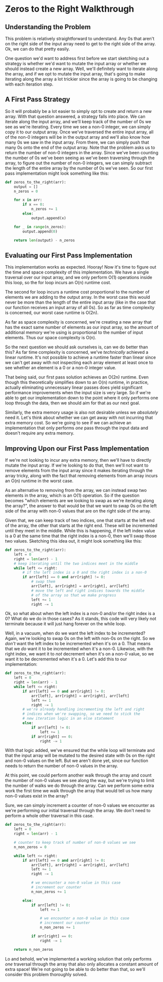 # Zeros to the Right Walkthrough

## Understanding the Problem

This problem is relatively straightforward to understand. Any 0s that aren't on the right side of the input array need to get to the right side of the array. Ok, we can do that pretty easily.

One question we'd want to address first before we start sketching out a strategy is whether we'd want to mutate the input array or whether we should instead create a new array. Well, we'll definitely want to iterate along the array, and if we opt to mutate the input array, that's going to make iterating along the array a lot trickier since the array is going to be changing with each iteration step.

## A First Pass Strategy

So it will probably be a lot easier to simply opt to create and return a new array. With that question answered, a strategy falls into place. We can iterate along the input array, and we'll keep track of the number of 0s we see as we're iterating. Every time we see a non-0 integer, we can simply copy it to our output array. Once we've traversed the entire input array, all of the non-0 integers will be in the output array and we'll also know how many 0s we saw in the input array. From there, we can simply push that many 0s onto the end of the output array. Note that the problem asks us to return the number of non-0 integers in the array. Since we've been counting the number of 0s we've been seeing as we've been traversing through the array, to figure out the number of non-0 integers, we can simply subtract the length of the entire array by the number of 0s we've seen. So our first pass implementation might look something like this:

```python
def zeros_to_the_right(arr):
    output = []
    n_zeros = 0

    for x in arr:
        if x == 0:
            n_zeros += 1
        else:
            output.append(x)

    for _ in range(n_zeros):
        output.append(0)

    return len(output) - n_zeros
```

## Evaluating our First Pass Implementation

This implementation works as expected. Hooray! Now it's time to figure out the time and space complexity of this implementation. We have a single traversal over our input array, and we only perform O(1) operations inside this loop, so the for loop incurs an O(n) runtime cost.

The second for loop incurs a runtime cost proportional to the number of elements we are adding to the output array. In the worst case this would never be more than the length of the entire input array (like in the case that our function receives an input array of all 0s). So as far as time complexity is concerned, our worst case runtime is O(2n).

As far as space complexity is concerned, we're creating a new array that has the exact same number of elements as our input array, so the amount of additional memory we're using is proportional to the number of input elements. Thus our space complexity is O(n).

So the next question we should ask ourselves is, can we do better than this? As far time complexity is concerned, we've _technically_ achieved a linear runtime. It's not possible to achieve a runtime faster than linear since we can't get away with not inspecting each array element at least once to see whether an element is a 0 or a non-0 integer value.

That being said, our first pass solution achieves an O(2n) runtime. Even though this theoretically simplifies down to an O(n) runtime, in practice, actually eliminating unnecessary linear passes does yield significant performance improvements when the input size is very large. So if we're able to get our implementation down to the point where it only performs one loop through the data, then we should aim for that as our next goal.

Similarly, the extra memory usage is also not desirable unless we _absolutely_ need it. Let's think about whether we can get away with not incurring that extra memory cost. So we're going to see if we can achieve an implementation that only performs _one_ pass through the input data and doesn't require any extra memory.

## Improving Upon our First Pass Implementation

If we're not looking to incur any extra memory, then we'll have to directly mutate the input array. If we're looking to do that, then we'll not want to remove elements from the input array since it makes iterating through the array tricky, along with the fact that removing elements from an array incurs an O(n) runtime in the worst case.

As an alternative to removing from the array, we can instead swap two elements in the array, which is an O(1) operation. So if the question becomes "which elements are we looking to swap as we're iterating along the array?", the answer to that would be that we want to swap 0s on the left side of the array with non-0 values that are on the right side of the array.

Given that, we can keep track of two indices, one that starts at the left end of the array, the other that starts at the right end. These will be incremented until they meet in the middle. While this is happening, if the left index value is a 0 at the same time that the right index is a non-0, then we'll swap those two values. Sketching this idea out, it might look something like this:

```python
def zeros_to_the_right(arr):
    left = 0
    right = len(arr) - 1
    # keep iterating until the two indices meet in the middle
    while left <= right:
        # if the left index is a 0 and the right index is a non-0
        if arr[left] == 0 and arr[right] != 0:
            # swap them
            arr[left], arr[right] = arr[right], arr[left]
            # move the left and right indices towards the middle
            # of the array so that we make progress
            left += 1
            right -= 1
```

Ok, so what about when the left index is a non-0 and/or the right index is a 0? What do we do in those cases? As it stands, this code will very likely not terminate because it will just hang forever on the while loop.

Well, in a vacuum, when do we want the left index to be incremented? Again, we're looking to swap 0s on the left with non-0s on the right. So we _don't_ want the left index to be incremented when it's on a 0. That means that we _do_ want it to be incremented when it's a non-0. Likewise, with the right index, we want it to _not_ decrement when it's on a non-0 value, so we want it to be decremented when it's a 0. Let's add this to our implementation:

```python
def zeros_to_the_right(arr):
    left = 0
    right = len(arr) - 1
    while left <= right:
        if arr[left] == 0 and arr[right] != 0:
            arr[left], arr[right] = arr[right], arr[left]
            left += 1
            right -= 1
        # we're already handling incrementing the left and right
        # indices when we're swapping, so we need to stick the
        # new iteration logic in an else statement
        else:
            if arr[left] != 0:
                left += 1
            if arr[right] == 0:
                right -= 1
```

With that logic added, we've ensured that the while loop will terminate and that the input array will be mutated to the desired state with 0s on the right and non-0 values on the left. But we aren't done yet, since our function needs to return the number of non-0 values in the array.

At this point, we could perform another walk through the array and count the number of non-0 values we see along the way, but we're trying to limit the number of walks we do through the array. Can we perform some extra work the first time we walk through the array that would tell us how many non-0 values exist in the array?

Sure, we can simply increment a counter of non-0 values we encounter as we're performing our initial traversal through the array. We don't need to perform a whole other traversal in this case.

```python
def zeros_to_the_right(arr):
    left = 0
    right = len(arr) - 1

    # counter to keep track of number of non-0 values we see
    n_non_zeros = 0

    while left <= right:
        if arr[left] == 0 and arr[right] != 0:
            arr[left], arr[right] = arr[right], arr[left]
            left += 1
            right -= 1

            # we encounter a non-0 value in this case
            # increment our counter
            n_non_zeros += 1

        else:
            if arr[left] != 0:
                left += 1

                # we encounter a non-0 value in this case
                # increment our counter
                n_non_zeros += 1

            if arr[right] == 0:
                right -= 1

    return n_non_zeros
```

Lo and behold, we've implemented a working solution that only performs _one_ traversal through the array that also only allocates a constant amount of extra space! We're not going to be able to do better than that, so we'll consider this problem thoroughly solved.
